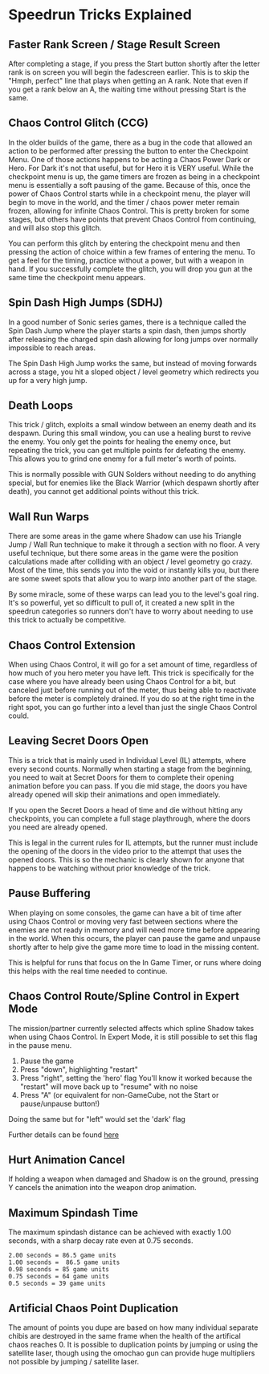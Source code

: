 # Speedrun Tricks Explained

## Faster Rank Screen / Stage Result Screen
After completing a stage, if you press the Start button shortly after the letter rank is on screen you will begin the fadescreen earlier. This is to skip the "Hmph, perfect" line that plays when getting an A rank. Note that even if you get a rank below an A, the waiting time without pressing Start is the same.

## Chaos Control Glitch (CCG)
In the older builds of the game, there as a bug in the code that allowed an action to be performed after pressing the button to enter the Checkpoint Menu.  One of those actions happens to be acting a Chaos Power Dark or Hero.  For Dark it's not that useful, but for Hero it is VERY useful.  While the checkpoint menu is up, the game timers are frozen as being in a checkpoint menu is essentially a soft pausing of the game. Because of this, once the power of Chaos Control starts while in a checkpoint menu, the player will begin to move in the world, and the timer / chaos power meter remain frozen, allowing for infinite Chaos Control.  This is pretty broken for some stages, but others have points that prevent Chaos Control from continuing, and will also stop this glitch.

You can perform this glitch by entering the checkpoint menu and then pressing the action of choice within a few frames of entering the menu.  To get a feel for the timing, practice without a power, but with a weapon in hand.  If you successfully complete the glitch, you will drop you gun at the same time the checkpoint menu appears.

## Spin Dash High Jumps (SDHJ)
In a good number of Sonic series games, there is a technique called the Spin Dash Jump where the player starts a spin dash, then jumps shortly after releasing the charged spin dash allowing for long jumps over normally impossible to reach areas.

The Spin Dash High Jump works the same, but instead of moving forwards across a stage, you hit a sloped object / level geometry which redirects you up for a very high jump.

## Death Loops
This trick / glitch, exploits a small window between an enemy death and its despawn.  During this small window, you can use a healing burst to revive the enemy. You only get the points for healing the enemy once, but repeating the trick, you can get multiple points for defeating the enemy. This allows you to grind one enemy for a full meter's worth of points.  

This is normally possible with GUN Solders without needing to do anything special, but for enemies like the Black Warrior (which despawn shortly after death), you cannot get additional points without this trick.

## Wall Run Warps
There are some areas in the game where Shadow can use his Triangle Jump / Wall Run technique to make it through a section with no floor. A very useful technique, but there some areas in the game were the position calculations made after colliding with an object / level geometry go crazy.  Most of the time, this sends you into the void or instantly kills you, but there are some sweet spots that allow you to warp into another part of the stage.  

By some miracle, some of these warps can lead you to the level's goal ring.  It's so powerful, yet so difficult to pull of, it created a new split in the speedrun categories so runners don't have to worry about needing to use this trick to actually be competitive.

## Chaos Control Extension
When using Chaos Control, it will go for a set amount of time, regardless of how much of you hero meter you have left. This trick is specifically for the case where you have already been using Chaos Control for a bit, but canceled just before running out of the meter, thus being able to reactivate before the meter is completely drained.  If you do so at the right time in the right spot, you can go further into a level than just the single Chaos Control could.

## Leaving Secret Doors Open
This is a trick that is mainly used in Individual Level (IL) attempts, where every second counts.  Normally when starting a stage from the beginning, you need to wait at Secret Doors for them to complete their opening animation before you can pass.  If you die mid stage, the doors you have already opened will skip their animations and open immediately.  

If you open the Secret Doors a head of time and die without hitting any checkpoints, you can complete a full stage playthrough, where the doors you need are already opened.

This is legal in the current rules for IL attempts, but the runner must include the opening of the doors in the video prior to the attempt that uses the opened doors.  This is so the mechanic is clearly shown for anyone that happens to be watching without prior knowledge of the trick.

## Pause Buffering
When playing on some consoles, the game can have a bit of time after using Chaos Control or moving very fast between sections where the enemies are not ready in memory and will need more time before appearing in the world.  When this occurs, the player can pause the game and unpause shortly after to help give the game more time to load in the missing content.  

This is helpful for runs that focus on the In Game Timer, or runs where doing this helps with the real time needed to continue.

## Chaos Control Route/Spline Control in Expert Mode
The mission/partner currently selected affects which spline Shadow takes when using Chaos Control. In Expert Mode, it is still possible to set this flag in the pause menu.

1. Pause the game
2. Press "down", highlighting "restart"
3. Press "right", setting the 'hero' flag
You'll know it worked because the "restart" will move back up to "resume" with no noise
4. Press "A" (or equivalent for non-GameCube, not the Start or pause/unpause button!)

Doing the same but for "left" would set the 'dark' flag

Further details can be found [here](ExpertCCRouteControl)

## Hurt Animation Cancel
If holding a weapon when damaged and Shadow is on the ground, pressing Y cancels the animation into the weapon drop animation.

## Maximum Spindash Time
The maximum spindash distance can be achieved with exactly 1.00 seconds, with a sharp decay rate even at 0.75 seconds.
```
2.00 seconds = 86.5 game units
1.00 seconds =  86.5 game units
0.98 seconds = 85 game units
0.75 seconds = 64 game units
0.5 seconds = 39 game units
```

## Artificial Chaos Point Duplication
The amount of points you dupe are based on how many individual separate chibis are destroyed in the same frame when the health of the artifical chaos reaches 0.
It is possible to duplication points by jumping or using the satellite laser, though using the omochao gun can provide huge multipliers not possible by jumping / satellite laser.
